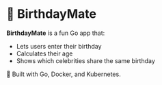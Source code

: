 # 🎉 BirthdayMate

**BirthdayMate** is a fun Go app that:
- Lets users enter their birthday
- Calculates their age
- Shows which celebrities share the same birthday

🚀 Built with Go, Docker, and Kubernetes.

